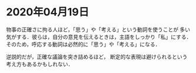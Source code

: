 # 2020年04月19日 


物事の正確さに拘る人ほど，「思う」や「考える」という動詞を使うことが
多い気がする．彼らは，自分の意見を伝えるときは，主語をしっかり「私」にする．そのため，呼応する動詞は必然的に「思う」や「考える」になる．



逆説的だが，正確な議論を突き詰めるほど，
断定的な表現は避けられるという考え方もあるかもしれない．
